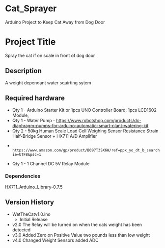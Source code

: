 # Cat_Sprayer
Arduino Project to Keep Cat Away from Dog Door

# Project Title
Spray the cat if on scale in front of dog door

## Description

A weight dependant water squirting sytem

## Required hardware

* Qty 1 - Arduino Starter Kit or 1pcs UNO Controller Board, 1pcs LCD1602 Module, 
* Qty 1 - Water Pump - https://www.robotshop.com/products/dc-diaphragm-pumps-for-arduino-automatic-smart-plant-watering-kit
* Qty 2 - 50kg Human Scale Load Cell Weighing Sensor Resistance Strain Half-Bridge Sensor + HX711 A/D Amplifier
*         https://www.amazon.com/gp/product/B097T3SX6W/ref=ppx_yo_dt_b_search_asin_title?ie=UTF8&psc=1
* Qty 1 - 1 Channel DC 5V Relay Module

### Dependencies

HX711_Arduino_Library-0.7.5 <br>

## Version History

* WetTheCatv1.0.ino
    * Initial Release
* v2.0 The Relay will be turned on when the cats weight has been detected
* v3.0 Added Zero on Positive Value two pounds less than low weight
* v4.0 Changed Weight Sensors added ADC

